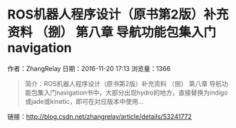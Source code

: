# ROS机器人程序设计（原书第2版）补充资料 （捌） 第八章 导航功能包集入门 navigation
作者：ZhangRelay
日期：2016-11-20 17:13
浏览量：1366
> 简介：ROS机器人程序设计（原书第2版）补充资料 （捌） 第八章 导航功能包集入门navigation书中，大部分出现hydro的地方，直接替换为indigo或jade或kinetic，即可在对应版本中使用...

 链接：http://blog.csdn.net/zhangrelay/article/details/53241772
